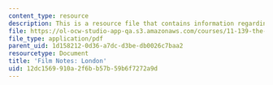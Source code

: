 ```yaml
---
content_type: resource
description: This is a resource file that contains information regarding london.
file: https://ol-ocw-studio-app-qa.s3.amazonaws.com/courses/11-139-the-city-in-film-spring-2015/12dc1569910a2f6bb57b59b6f7272a9d_MIT11_139S15_London.pdf
file_type: application/pdf
parent_uid: 1d158212-0d36-a7dc-d3be-db0026c7baa2
resourcetype: Document
title: 'Film Notes: London'
uid: 12dc1569-910a-2f6b-b57b-59b6f7272a9d
---
```

